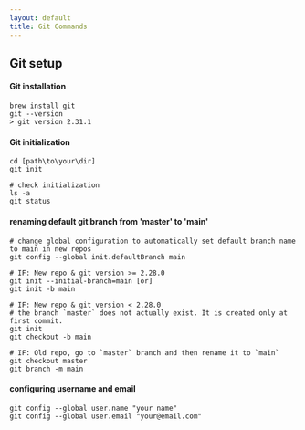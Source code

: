 ```yaml
---
layout: default
title: Git Commands
---
```

## Git setup
#### Git installation
```console
brew install git
git --version
> git version 2.31.1
```
#### Git initialization
```console
cd [path\to\your\dir]
git init

# check initialization
ls -a
git status
```
#### renaming default git branch from 'master' to 'main'
```console
# change global configuration to automatically set default branch name to main in new repos 
git config --global init.defaultBranch main

# IF: New repo & git version >= 2.28.0
git init --initial-branch=main [or]
git init -b main

# IF: New repo & git version < 2.28.0
# the branch `master` does not actually exist. It is created only at first commit.
git init
git checkout -b main

# IF: Old repo, go to `master` branch and then rename it to `main`
git checkout master
git branch -m main
```
#### configuring username and email
```console
git config --global user.name "your name"
git config --global user.email "your@email.com"
```
#### 
